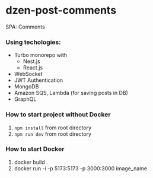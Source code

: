 # dzen-post-comments
SPA: Comments 

### Using techologies: 
* Turbo monorepo with
    * Nest.js
    * React.js
* WebSocket
* JWT Authentication
* MongoDB
* Amazon SQS, Lambda (for saving posts in DB)
* GraphQL

### How to start project without Docker
1. `npm install` from root directory
2. `npm run dev` from root directory

### How to start Docker
1. docker build .
2. docker run -i -p 5173:5173 -p 3000:3000  image_name 